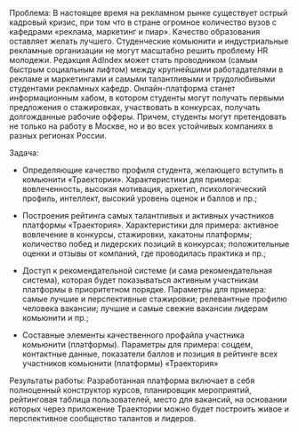 Проблема:
В настоящее время на рекламном рынке существует острый кадровый кризис, при том что в стране огромное количество вузов с кафедрами «реклама, маркетинг и пиар». Качество образования оставляет желать лучшего. Студенческие комьюнити и индустриальные рекламные организации не могут масштабно решить проблему HR молодежи. Редакция AdIndex может стать проводником (самым быстрым социальным лифтом) между крупнейшими работадателями в рекламе и маркетингами и самыми талантливыми и трудолюбивыми студентами рекламных кафедр. Онлайн-платформа станет информационным хабом, в котором студенты могут получать первыми предложения о стажировках, участвовать в конкурсах, получать долгожданные рабочие офферы. Причем, студенты могут претендовать не только на работу в Москве, но и во всех устойчивых компаниях в разных регионах России. 

Задача:
- Определяющие качество профиля студента, желающего вступить в комьюнити «Траектории». Характеристики для примера: вовлеченность, высокая мотивация, архетип, психологический профиль, интеллект, высокий уровень оценок и баллов и пр.;

- Построения рейтинга самых талантливых и активных участников платформы «Траектория».  Характеристики для примера: активное вовлечение в конкурсы, стажировки, хакатоны платформы; количество побед и лидерских позиций в конкурсах; положительные оценки и отзывы от компаний, где проводилась практика и пр.;

- Доступ к рекомендательной системе (и сама рекомендательная система), которая будет показываться активным участникам платформы в приоритетном порядке. Параметры для примера: самые лучшие и перспективные стажировки; релевантные профилю человека вакансии; лучшие и самые свежие вакансии лидерам комьюнити и пр.;

- Составные элементы качественного профайла участника комьюнити (платформы). Параметры для примера: соцдем, контактные данные, показатели баллов и позиция в рейтинге всех участников комьюнити (платформы) «Траектория»

Результаты работы:
Разработанная платформа включает в себя полноценный конструктор курсов, планировщик мероприятий, рейтинговая таблица пользователей, место для вакансий, на основании которых через приложение Траектории можно будет построить живое и перспективное сообщество талантов и лидеров.

